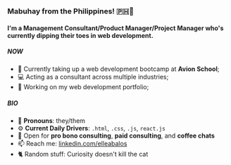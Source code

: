 ### Mabuhay from the Philippines! 🇵🇭👋

#### I'm a Management Consultant/Product Manager/Project Manager who's currently dipping their toes in web development.

##### NOW

- 📖 Currently taking up a web development bootcamp at **Avion School**;
- 💻 Acting as a consultant across multiple industries;
- 💼 Working on my web development portfolio;


##### BIO

- 🌈 **Pronouns**: they/them
- ⚙️ **Current Daily Drivers**: `.html`, `.css`, `.js`, `react.js`
- 💬 Open for **pro bono consulting**, **paid consulting**, and **coffee chats**
- 📫 Reach me: [linkedin.com/elleabalos](https://linkedin.com/in/elleabalos)
- 🐈 Random stuff: Curiosity doesn't kill the cat
